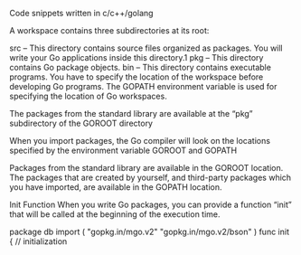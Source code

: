 
Code snippets written in c/c++/golang


A workspace contains three subdirectories at its root:

src – This directory contains source files organized as packages. You will write your Go applications inside this directory.1
pkg – This directory contains Go package objects.
bin – This directory contains executable programs.
You have to specify the location of the workspace before developing Go programs. The GOPATH environment variable is used for specifying the location of Go workspaces.

The packages from the standard library are available at the “pkg” subdirectory of the GOROOT directory

When you import packages, the Go compiler will look on the locations specified by the environment variable GOROOT and GOPATH

Packages from the standard library are available in the GOROOT location.
The packages that are created by yourself, and third-party packages which you have imported, are available in the GOPATH location.


Init Function
When you write Go packages, you can provide a function “init” that will be called at the beginning of the execution time.

package db
import (
       "gopkg.in/mgo.v2"
               "gopkg.in/mgo.v2/bson"
	       )
func init {
       // initialization




